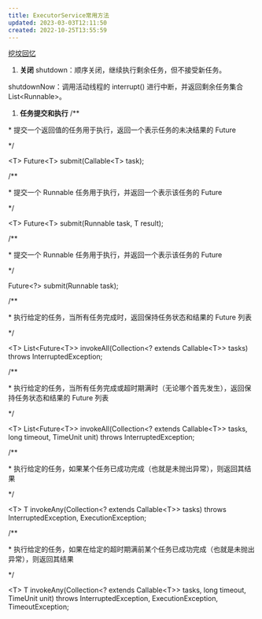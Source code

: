 ```yaml
---
title: ExecutorService常用方法
updated: 2023-03-03T12:11:50
created: 2022-10-25T13:55:59
---
```


[挖坟回忆](onenote:#ThreadPoolExecutor：线程池&section-id={CDD07D22-AD2B-45C8-A76D-8BE3375113E8}&page-id={DCC051FA-0BE9-4437-81D5-C5374AE2981A}&end&base-path=https://d.docs.live.net/36a2ce0fd7a6557d/文档/Java/Java卷王之路.one)
1.  **关闭**
shutdown：顺序关闭，继续执行剩余任务，但不接受新任务。

shutdownNow：调用活动线程的 interrupt() 进行中断，并返回剩余任务集合 List\<Runnable\>。
1.  **任务提交和执行**
/\*\*

\* 提交一个返回值的任务用于执行，返回一个表示任务的未决结果的 Future

\*/

\<T\> Future\<T\> submit(Callable\<T\> task);

/\*\*

\* 提交一个 Runnable 任务用于执行，并返回一个表示该任务的 Future

\*/

\<T\> Future\<T\> submit(Runnable task, T result);

/\*\*

\* 提交一个 Runnable 任务用于执行，并返回一个表示该任务的 Future

\*/

Future\<?\> submit(Runnable task);

/\*\*

\* 执行给定的任务，当所有任务完成时，返回保持任务状态和结果的 Future 列表

\*/

\<T\> List\<Future\<T\>\> invokeAll(Collection\<? extends Callable\<T\>\> tasks) throws InterruptedException;

/\*\*

\* 执行给定的任务，当所有任务完成或超时期满时（无论哪个首先发生），返回保持任务状态和结果的 Future 列表

\*/

\<T\> List\<Future\<T\>\> invokeAll(Collection\<? extends Callable\<T\>\> tasks, long timeout, TimeUnit unit) throws InterruptedException;

/\*\*

\* 执行给定的任务，如果某个任务已成功完成（也就是未抛出异常），则返回其结果

\*/

\<T\> T invokeAny(Collection\<? extends Callable\<T\>\> tasks) throws InterruptedException, ExecutionException;

/\*\*

\* 执行给定的任务，如果在给定的超时期满前某个任务已成功完成（也就是未抛出异常），则返回其结果

\*/

\<T\> T invokeAny(Collection\<? extends Callable\<T\>\> tasks, long timeout, TimeUnit unit) throws InterruptedException, ExecutionException, TimeoutException;
